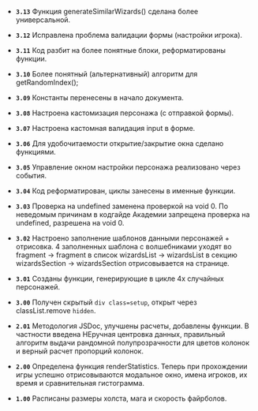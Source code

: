- **`3.13`** Функция generateSimilarWizards() сделана более универсальной.

- **`3.12`** Исправлена проблема валидации формы (настройки игрока).

- **`3.11`** Код разбит на более понятные блоки, реформатированы функции.

- **`3.10`** Более понятный (альтернативный) алгоритм для getRandomIndex();

- **`3.09`** Константы перенесены в начало документа.

- **`3.08`** Настроена кастомизация персонажа (с отправкой формы).

- **`3.07`** Настроена кастомная валидация input в форме.

- **`3.06`** Для удобочитаемости открытие/закрытие окна сделано функциями.

- **`3.05`** Управление окном настройки персонажа реализовано через события.

- **`3.04`** Код реформатирован, циклы занесены в именные функции.

- **`3.03`** Проверка на undefined заменена проверкой на void 0. По неведомым причинам в кодгайде Академии запрещена проверка на undefined, разрешена на void 0.

- **`3.02`** Настроено заполнение шаблонов данными персонажей + отрисовка. 4 заполненных шаблона с волшебниками уходят во fragment -> fragment в список wizardsList -> wizardsList в секцию wizardsSection -> wizardsSection отрисовывается на странице.

- **`3.01`** Созданы функции, генерирующие в цикле 4х случайных персонажей.

- **`3.00`** Получен скрытый `div class=setup`, открыт через classList.remove `hidden`.

- **`2.01`** Методология JSDoc, улучшены расчеты, добавлены функции. В частности введена НЕручная центровка данных, правильный алгоритм выдачи рандомной полупрозрачности для цветов колонок и верный расчет пропорций колонок.

- **`2.00`** Определена функция renderStatistics. Теперь при прохождении игры успешно отрисовываются модальное окно, имена игроков, их время и сравнительная гистограмма.

- **`1.00`** Расписаны размеры холста, мага и скорость файрболов.
